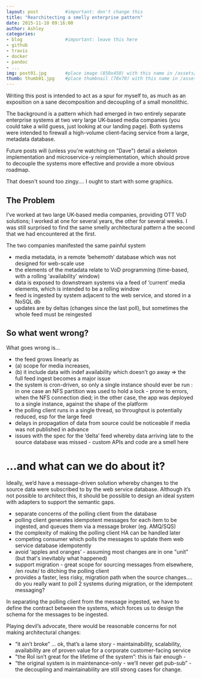```yaml
---
layout: post          #important: don't change this
title: "Rearchitecting a smelly enterprise pattern"
date: 2015-11-10 09:16:00
author: Ashley
categories:
- blog                #important: leave this here
- github
- travis
- docker
- pandoc
- ...
img: post01.jpg       #place image (850x450) with this name in /assets/img/blog/
thumb: thumb01.jpg    #place thumbnail (70x70) with this name in /assets/img/blog/thumbs/
---
```


Writing this post is intended to act as a spur for myself to, as much as an exposition on a sane decomposition and decoupling of a small monolithic.

The background is a pattern which had emerged in two entirely separate enterprise systems at two very large UK-based media companies (you could take a wild guess, just looking at our landing page).
Both systems were intended to firewall a high-volume client-facing service from a large, metadata database.

Future posts will (unless you're watching on "Dave") detail a skeleton implementation and microservice-y reimplementation, which should prove to decouple the systems more effective and provide a more obvious roadmap.

That doesn't sound too zingy.... I ought to start with some graphics.

<!--more-->

## The Problem

I’ve worked at two large UK-based media companies, providing OTT VoD solutions; I worked at one for several years, the other for several weeks. I was still surprised to find the same smelly architectural pattern a the second that we had encountered at the first. 

The two companies manifested the same painful system
 * media metadata, in a remote ‘behemoth’ database which was not designed for web-scale use
  * the elements of the metadata relate to VoD programming (time-based, with a rolling 'availability' window)
 * data is exposed to downstream systems via a feed of ‘current’ media elements, which is intended to be a rolling window
 * feed is ingested by system adjacent to the web service, and stored in a NoSQL db
 * updates are by deltas (changes since the last poll), but sometimes the whole feed must be reingested

## So what went wrong?

What goes wrong is...
 * the feed grows linearly as
  * (a) scope for media increases, 
  * (b) it include data with indef availability which doesn’t go away
   => the full feed ingest becomes a major issue
 * the system is cron-driven, so only a single instance should ever be run : in one case an NFS partition was used to hold a lock - prone to errors, when the NFS connection died; in the other case, the app was deployed to a single instance, against the shape of the platform
 * the polling client runs in a single thread, so throughput is potentially reduced, esp for the large feed
 * delays in propagation of data from source could be noticeable if media was not published in advance
 * issues with the spec for the ‘delta’ feed whereby data arriving late to the source database was missed - custom APIs and code are a smell here

# ...and what can we do about it?

Ideally, we’d have a message-driven solution whereby changes to the source data were subscribed to by the web service database.
Although it’s not possible to architect this, it should be possible to design an ideal system with adapters to support the semantic gaps.

 * separate concerns of the polling client from the database
 * polling client generates idempotent messages for each item to be ingested, and queues them via a message broker (eg. AMQ/SQS)
 * the complexity of making the polling client HA can be handled later
 * competing consumer which polls the messages to update them web service database idempotently
 * avoid ‘apples and oranges’ - assuming most changes are in one "unit" (but that's inevitably what happened)
 * support migration - great scope for sourcing messages from elsewhere, /en route/ to ditching the polling client
 * provides a faster, less risky, migration path when the source changes…. do you really want to poll 2 systems during migration, or the idempotent messaging?
 
In separating the polling client from the message ingested, we have to define the contract between the systems, which forces us to design the schema for the messages to be ingested.

Playing devil’s advocate, there would be reasonable concerns for not making architectural changes:
 * “it ain’t broke” … ok, that’s a lame story - maintainability, scalability, availability are of proven value for a corporate customer-facing service
 * "the RoI isn’t great for the lifetime of the system”: this is fair enough -
 * “the original system is in maintenance-only - we’ll never get pub-sub” - the decoupling and maintainability are still strong cases for change.

